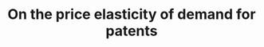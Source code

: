 ---
citation: 'Rassenfosse, G. de, & Potterie, B. van P. de la. '
contributors: Gaétan de Rassenfosse, Bruno van Pottelsberghe de la Potterie
cost: None
description: Fees since 1980 at the European (EPO), the US and the Japanese patent
  offices.
last_edit: Wed, 01 Dec 2021 19:36:06 GMT
location: http://www.gder.info/download_OBES_data.html
maintained_by: Gaétan de Rassenfosse
record_creation_timestamp: 11/25/2020 17:20:46
shortname: patent_price_elasticity
tags:
- patent demand
- United States
- Europe
- Japan
title: On the price elasticity of demand for patents
uuid: d76b71a1-2f43-447d-b296-a1b52db6e3d7
---